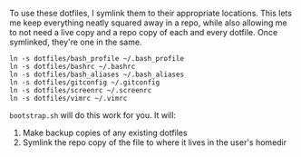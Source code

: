 To use these dotfiles, I symlink them to their appropriate locations.  This
lets me keep everything neatly squared away in a repo, while also allowing me
to not need a live copy and a repo copy of each and every dotfile.  Once
symlinked, they're one in the same.

```
ln -s dotfiles/bash_profile ~/.bash_profile
ln -s dotfiles/bashrc ~/.bashrc
ln -s dotfiles/bash_aliases ~/.bash_aliases
ln -s dotfiles/gitconfig ~/.gitconfig
ln -s dotfiles/screenrc ~/.screenrc
ln -s dotfiles/vimrc ~/.vimrc
```


`bootstrap.sh` will do this work for you.  It will:

1. Make backup copies of any existing dotfiles
2. Symlink the repo copy of the file to where it lives in the user's homedir
